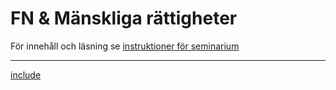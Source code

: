 # FN & Mänskliga rättigheter
För innehåll och läsning se [instruktioner för seminarium](../examinerande_moment/fn_mr_seminarium.md)

***
[include](../../0_includes/preliminart_innehall.md)